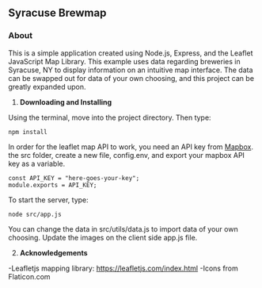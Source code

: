 ## Syracuse Brewmap

### About

This is a simple application created using Node.js, Express, and the Leaflet JavaScript Map Library. This example uses data regarding breweries in Syracuse, NY to display information on an intuitive map interface. The data can be swapped out for data of your own choosing, and this project can be greatly expanded upon.

1. **Downloading and Installing**

Using the terminal, move into the project directory. Then type:

```shell
npm install
```

In order for the leaflet map API to work, you need an API key from [Mapbox](https://mapbox.com). the src folder, create a new file, config.env, and export your mapbox API key as a variable.

```
const API_KEY = "here-goes-your-key";
module.exports = API_KEY;
```

To start the server, type:

```shell
node src/app.js
```

You can change the data in src/utils/data.js to import data of your own choosing. Update the images on the client side app.js file.

2. **Acknowledgements**

-Leafletjs mapping library: https://leafletjs.com/index.html
-Icons from Flaticon.com
